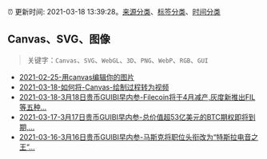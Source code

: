 :alarm_clock: 更新时间: 2021-03-18 13:39:28。[来源分类](../README.md)、[标签分类](../TAGS.md)、[时间分类](../TIMELINE.md)

## Canvas、SVG、图像


> 关键字：`Canvas`、`SVG`、`WebGL`、`3D`、`PNG`、`WebP`、`RGB`、`GUI`



- [2021-02-25-用canvas编辑你的图片](https://www.ershicimi.com/p/b77d97409c8f667fe53026482ce85bed) 
- [2021-03-18-如何将-Canvas-绘制过程转为视频](https://toutiao.io/k/eg2ql65) 
- [2021-03-18-3月18日贵币GUIBI早内参-Filecoin将于4月减产,灰度新推出FIL等五种...](https://sec.thief.one/article_content?a_id=94663bba3404c3d7ad2e959042d6cf9f) 
- [2021-03-17-3月17日贵币GUIBI早内参-总价值超53亿美元的BTC期权即将到期,...](https://sec.thief.one/article_content?a_id=3e96466f518fd724e01af86e4292984e) 
- [2021-03-16-3月16日贵币GUIBI早内参-马斯克将职位头衔改为“特斯拉电音之王”...](https://sec.thief.one/article_content?a_id=859a68cf6c81ac6e357c0601c2b90dae) 